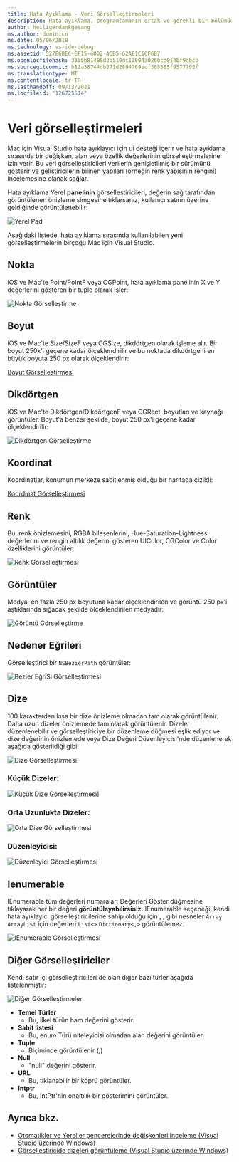 ```yaml
---
title: Hata Ayıklama - Veri Görselleştirmeleri
description: Hata ayıklama, programlamanın ortak ve gerekli bir bölümüdür. Mac için Visual Studio, hata ayıklamayı kolaylaştıran bir özellik paketi içerir. Bu makalede, hata ayıklayıcısında nesneleri incelerken görüntülen 7.000 veri görselleştirmesi inceler.
author: heiligerdankgesang
ms.author: dominicn
ms.date: 05/06/2018
ms.technology: vs-ide-debug
ms.assetid: 527E6BEC-EF15-4002-ACB5-62AE1C16F6B7
ms.openlocfilehash: 3355b81406d2b510dc13604a026bcd014bf9dbcb
ms.sourcegitcommit: b12a38744db371d2894769ecf305585f9577792f
ms.translationtype: MT
ms.contentlocale: tr-TR
ms.lasthandoff: 09/13/2021
ms.locfileid: "126725514"
---
```

# <a name="data-visualizations"></a>Veri görselleştirmeleri

Mac için Visual Studio hata ayıklayıcı için ui desteği içerir ve hata ayıklama sırasında bir değişken, alan veya özellik değerlerinin görselleştirmelerine izin verir. Bu veri görselleştiricileri verilerin genişletilmiş bir sürümünü gösterir ve geliştiricilerin bilinen yapıları (örneğin renk yapısının rengini) incelemesine olanak sağlar.

Hata ayıklama Yerel  **panelinin** görselleştiricileri, değerin sağ tarafından görüntülenen önizleme simgesine tıklarsanız, kullanıcı satırın üzerine geldiğinde görüntülenebilir:

![Yerel Pad](media/data-visualizations-image9.png)

Aşağıdaki listede, hata ayıklama sırasında kullanılabilen yeni görselleştirmelerin birçoğu Mac için Visual Studio.

## <a name="point"></a>Nokta
iOS ve Mac'te Point/PointF veya CGPoint, hata ayıklama panelinin X ve Y değerlerini gösteren bir tuple olarak işler:

![Nokta Görselleştirme](media/data-visualizations-image10.png)

## <a name="size"></a>Boyut
iOS ve Mac'te Size/SizeF veya CGSize, dikdörtgen olarak işleme alır. Bir boyut 250x'i geçene kadar ölçeklendirilir ve bu noktada dikdörtgeni en büyük boyuta 250 px olarak ölçeklendirir:

[Boyut Görselleştirmesi](media/data-visualizations-image11.png)

## <a name="rectangle"></a>Dikdörtgen
iOS ve Mac'te Dikdörtgen/DikdörtgenF veya CGRect, boyutları ve kaynağı görüntüler. Boyut'a benzer şekilde, boyut 250 px'i geçene kadar ölçeklendirilir:

![Dikdörtgen Görselleştirme](media/data-visualizations-image12.png)

## <a name="coordinate"></a>Koordinat
Koordinatlar, konumun merkeze sabitlenmiş olduğu bir haritada çizildi:

[Koordinat Görselleştirmesi](media/data-visualizations-image13.png)

## <a name="color"></a>Renk
Bu, renk önizlemesini, RGBA bileşenlerini, Hue-Saturation-Lightness değerlerini ve rengin altılık değerini gösteren UIColor, CGColor ve Color özelliklerini görüntüler:

![Renk Görselleştirmesi](media/data-visualizations-image14.png)

## <a name="images"></a>Görüntüler

Medya, en fazla 250 px boyutuna kadar ölçeklendirilen ve görüntü 250 px'i aştıklarında sığacak şekilde ölçeklendirilen medyadır:

![Görüntü Görselleştirme](media/data-visualizations-image15.png)

## <a name="bezier-curves"></a>Nedener Eğrileri

Görselleştirici bir `NSBezierPath` görüntüler:

![Bezier EğriSi Görselleştirmesi](media/data-visualizations-image16.png)

## <a name="string"></a>Dize

100 karakterden kısa bir dize önizleme olmadan tam olarak görüntülenir. Daha uzun dizeler önizlemede tam olarak görüntülenir. Dizeler düzenlenebilir ve görselleştiriciye bir düzenleme düğmesi eşlik ediyor ve dize değerinin önizlemede veya Dize Değeri Düzenleyicisi'nde düzenlenerek aşağıda gösterildiği gibi:

![Dize Görselleştirmesi](media/data-visualizations-image17.png)

### <a name="small-strings"></a>Küçük Dizeler:
![Küçük Dize Görselleştirmesi](media/data-visualizations-image18.png)]

### <a name="medium-length-strings"></a>Orta Uzunlukta Dizeler:
![Orta Dize Görselleştirmesi](media/data-visualizations-image19.png)

### <a name="editor"></a>Düzenleyicisi:

![Düzenleyici Görselleştirmesi](media/data-visualizations-image21.png)

## <a name="ienumerable"></a>Ienumerable

IEnumerable tüm değerleri numaralar; Değerleri Göster düğmesine tıklayarak her bir değeri **görüntülayabilirsiniz.** IEnumerable seçeneği, kendi hata ayıklayıcı görselleştiricilerine sahip olduğu için , , gibi nesneler `Array` `ArrayList` için değerleri `List<>` `Dictionary<,>` görüntülemez.

![IEnumerable Görselleştirmesi](media/data-visualizations-image22.png)

## <a name="other-visualizers"></a>Diğer Görselleştiriciler

Kendi satır içi görselleştiricileri de olan diğer bazı türler aşağıda listelenmiştir:

![Diğer Görselleştirmeler](media/data-visualizations-image23.png)

* **Temel Türler**
  * Bu, ilkel türün ham değerini gösterir.
* **Sabit listesi**
  * Bu, enum Türü niteleyicisi olmadan alan değerini görüntüler.
* **Tuple**
  * Biçiminde görüntülenir (,)
* **Null**
  * "null" değerini gösterir.
* **URL**
  * Bu, tıklanabilir bir köprü görüntüler.
* **Intptr**
  * Bu, IntPtr'nin onaltılık bir gösterimini görüntüler.

## <a name="see-also"></a>Ayrıca bkz.

- [Otomatikler ve Yereller pencerelerinde değişkenleri inceleme (Visual Studio üzerinde Windows)](/visualstudio/debugger/autos-and-locals-windows)
- [Görselleştiricide dizeleri görüntüleme (Visual Studio üzerinde Windows)](/visualstudio/debugger/string-visualizer-dialog-box)